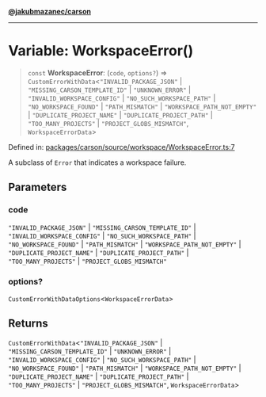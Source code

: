 [**@jakubmazanec/carson**](../README.md)

---

# Variable: WorkspaceError()

> `const` **WorkspaceError**: (`code`, `options?`) =>
> `CustomErrorWithData`\<`"INVALID_PACKAGE_JSON"` \| `"MISSING_CARSON_TEMPLATE_ID"` \|
> `"UNKNOWN_ERROR"` \| `"INVALID_WORKSPACE_CONFIG"` \| `"NO_SUCH_WORKSPACE_PATH"` \|
> `"NO_WORKSPACE_FOUND"` \| `"PATH_MISMATCH"` \| `"WORKSPACE_PATH_NOT_EMPTY"` \|
> `"DUPLICATE_PROJECT_NAME"` \| `"DUPLICATE_PROJECT_PATH"` \| `"TOO_MANY_PROJECTS"` \|
> `"PROJECT_GLOBS_MISMATCH"`, `WorkspaceErrorData`\>

Defined in:
[packages/carson/source/workspace/WorkspaceError.ts:7](https://github.com/jakubmazanec/tools/blob/5907d31a071e860d7db8b8a00f698d18fe23e18a/packages/carson/source/workspace/WorkspaceError.ts#L7)

A subclass of `Error` that indicates a workspace failure.

## Parameters

### code

`"INVALID_PACKAGE_JSON"` | `"MISSING_CARSON_TEMPLATE_ID"` | `"INVALID_WORKSPACE_CONFIG"` |
`"NO_SUCH_WORKSPACE_PATH"` | `"NO_WORKSPACE_FOUND"` | `"PATH_MISMATCH"` |
`"WORKSPACE_PATH_NOT_EMPTY"` | `"DUPLICATE_PROJECT_NAME"` | `"DUPLICATE_PROJECT_PATH"` |
`"TOO_MANY_PROJECTS"` | `"PROJECT_GLOBS_MISMATCH"`

### options?

`CustomErrorWithDataOptions`\<`WorkspaceErrorData`\>

## Returns

`CustomErrorWithData`\<`"INVALID_PACKAGE_JSON"` \| `"MISSING_CARSON_TEMPLATE_ID"` \|
`"UNKNOWN_ERROR"` \| `"INVALID_WORKSPACE_CONFIG"` \| `"NO_SUCH_WORKSPACE_PATH"` \|
`"NO_WORKSPACE_FOUND"` \| `"PATH_MISMATCH"` \| `"WORKSPACE_PATH_NOT_EMPTY"` \|
`"DUPLICATE_PROJECT_NAME"` \| `"DUPLICATE_PROJECT_PATH"` \| `"TOO_MANY_PROJECTS"` \|
`"PROJECT_GLOBS_MISMATCH"`, `WorkspaceErrorData`\>
